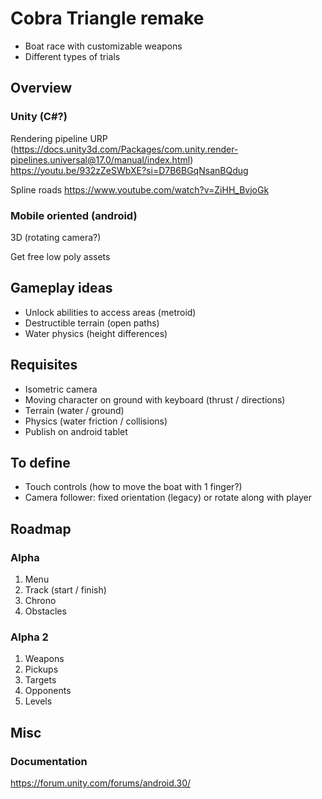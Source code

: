 # Cobra Triangle remake
- Boat race with customizable weapons
- Different types of trials

## Overview
### Unity (C#?)
Rendering pipeline URP (https://docs.unity3d.com/Packages/com.unity.render-pipelines.universal@17.0/manual/index.html)
https://youtu.be/932zZeSWbXE?si=D7B6BGqNsanBQdug

Spline roads
https://www.youtube.com/watch?v=ZiHH_BvjoGk


### Mobile oriented (android)
3D (rotating camera?)

Get free low poly assets

## Gameplay ideas
- Unlock abilities to access areas (metroid)
- Destructible terrain (open paths)
- Water physics (height differences)

## Requisites
- Isometric camera 
- Moving character on ground with keyboard (thrust / directions)
- Terrain (water / ground)
- Physics (water friction / collisions)
- Publish on android tablet

## To define
- Touch controls (how to move the boat with 1 finger?)
- Camera follower: fixed orientation (legacy) or rotate along with player

## Roadmap
### Alpha
1. Menu
2. Track (start / finish)
3. Chrono
4. Obstacles

### Alpha 2
1. Weapons
2. Pickups
3. Targets
4. Opponents
5. Levels 

## Misc
### Documentation
https://forum.unity.com/forums/android.30/
